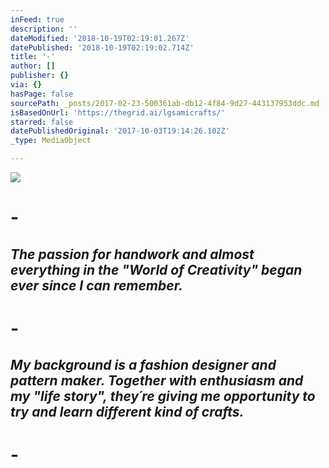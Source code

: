 ```yaml
---
inFeed: true
description: ''
dateModified: '2018-10-19T02:19:01.267Z'
datePublished: '2018-10-19T02:19:02.714Z'
title: '-'
author: []
publisher: {}
via: {}
hasPage: false
sourcePath: _posts/2017-02-23-500361ab-db12-4f84-9d27-443137953ddc.md
isBasedOnUrl: 'https://thegrid.ai/lgsamicrafts/'
starred: false
datePublishedOriginal: '2017-10-03T19:14:26.102Z'
_type: MediaObject

---
```

![](https://the-grid-user-content.s3-us-west-2.amazonaws.com/8a2022a5-1315-41ea-911e-643ef84d2a16.jpg)

# -

## _The passion for handwork and almost everything in the "World of Creativity" began ever since I can remember._

# -

## _My background is a fashion designer and pattern maker. Together with enthusiasm and my "life story", they´re giving me opportunity to try and learn different kind of crafts._

# -